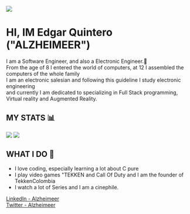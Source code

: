 ![](https://holbertonintranet.s3.amazonaws.com/uploads/medias/2019/4/c4adb7ea65e0625a28fa.gif?X-Amz-Algorithm=AWS4-HMAC-SHA256&X-Amz-Credential=AKIARDDGGGOUWMNL5ANN%2F20200831%2Fus-east-1%2Fs3%2Faws4_request&X-Amz-Date=20200831T161903Z&X-Amz-Expires=86400&X-Amz-SignedHeaders=host&X-Amz-Signature=96d34c9f5d8ac143b9e16148b1144c03e96c039f566542ac135d2fe946b5b633)
# HI, IM Edgar Quintero ("ALZHEIMEER")
I am a Software Engineer, and also a Electronic Engineer.🤯<br>
From the age of 8 I entered the world of computers, at 12 I assembled the computers of the whole family<br>
I am an electronic salesian and following this guideline I study electronic engineering<br>
and currently I am dedicated to specializing in Full Stack programming, Virtual reality and Augmented Reality.<br>


## MY STATS 📊
 ![](https://github-readme-stats.vercel.app/api?username=alzheimeer) ![](https://github-readme-stats.vercel.app/api/top-langs/?username=alzheimeer)
 
## WHAT I DO 🚀
* I love coding, especially learning a lot about C pure
* I play video games "TEKKEN and Call Of Duty and I am the founder of TekkenColombia
* I watch a lot of Series and I am a cinephile.



[LinkedIn - Alzheimeer](https://www.linkedin.com/in/alzheimeer)<br>
[Twitter - Alzheimeer](https://twitter.com/alzheimeer)
